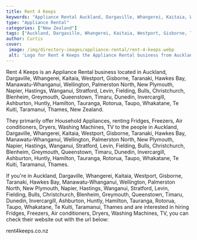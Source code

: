 ```yaml
---
title: Rent 4 Keeps
keywords: "Appliance Rental Auckland, Dargaville, Whangerei, Kaitaia, Westport, Gisborne, Taranaki, Hawkes Bay, Manawatu-Whanganui, Wellington, Palmerston North, New Plymouth, Napier, Hastings, Wanganui, Stratford, Levin, Fielding, Bulls, Christchurch, Blenheim, Greymouth, Queenstown, Timaru, Dunedin, Invercargill, Ashburton, Huntly, Hamilton, Tauranga, Rotorua, Taupo, Whakatane, Te Kuiti, Taramanui, Thames"
type: "Appliance Rental"
categories: ["New Zealand"]
tags: ["Auckland, Dargaville, Whangerei, Kaitaia, Westport, Gisborne, Taranaki, Hawkes Bay, Manawatu-Whanganui, Wellington, Palmerston North, New Plymouth, Napier, Hastings, Wanganui, Stratford, Levin, Fielding, Bulls, Christchurch, Blenheim, Greymouth, Queenstown, Timaru, Dunedin, Invercargill, Ashburton, Huntly, Hamilton, Tauranga, Rotorua, Taupo, Whakatane, Te Kuiti, Taramanui, Thames"]
author: Curtis
cover: 
 image: /img/directory-images/appliance-rental/rent-4-keeps.webp
 alt: 'Logo for Rent 4 Keeps the Appliance Rental business from Auckland, Dargaville, Whangerei, Kaitaia, Westport, Gisborne, Taranaki, Hawkes Bay, Manawatu-Whanganui, Wellington, Palmerston North, New Plymouth, Napier, Hastings, Wanganui, Stratford, Levin, Fielding, Bulls, Christchurch, Blenheim, Greymouth, Queenstown, Timaru, Dunedin, Invercargill, Ashburton, Huntly, Hamilton, Tauranga, Rotorua, Taupo, Whakatane, Te Kuiti, Taramanui, Thames, New Zealand'
---
```


Rent 4 Keeps is an Appliance Rental business located in Auckland, Dargaville, Whangerei, Kaitaia, Westport, Gisborne, Taranaki, Hawkes Bay, Manawatu-Whanganui, Wellington, Palmerston North, New Plymouth, Napier, Hastings, Wanganui, Stratford, Levin, Fielding, Bulls, Christchurch, Blenheim, Greymouth, Queenstown, Timaru, Dunedin, Invercargill, Ashburton, Huntly, Hamilton, Tauranga, Rotorua, Taupo, Whakatane, Te Kuiti, Taramanui, Thames, New Zealand. 

They primarily offer Household Appliances, renting Fridges, Freezers, Air conditioners, Dryers, Washing Machines, TV to the people in Auckland, Dargaville, Whangerei, Kaitaia, Westport, Gisborne, Taranaki, Hawkes Bay, Manawatu-Whanganui, Wellington, Palmerston North, New Plymouth, Napier, Hastings, Wanganui, Stratford, Levin, Fielding, Bulls, Christchurch, Blenheim, Greymouth, Queenstown, Timaru, Dunedin, Invercargill, Ashburton, Huntly, Hamilton, Tauranga, Rotorua, Taupo, Whakatane, Te Kuiti, Taramanui, Thames.

If you're in Auckland, Dargaville, Whangerei, Kaitaia, Westport, Gisborne, Taranaki, Hawkes Bay, Manawatu-Whanganui, Wellington, Palmerston North, New Plymouth, Napier, Hastings, Wanganui, Stratford, Levin, Fielding, Bulls, Christchurch, Blenheim, Greymouth, Queenstown, Timaru, Dunedin, Invercargill, Ashburton, Huntly, Hamilton, Tauranga, Rotorua, Taupo, Whakatane, Te Kuiti, Taramanui, Thames and are interested in hiring Fridges, Freezers, Air conditioners, Dryers, Washing Machines, TV, you can check their website out with the url below: 

rent4keeps.co.nz

